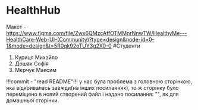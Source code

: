 # HealthHub
Макет - https://www.figma.com/file/Zwx6QMzcAffOTMMnrNnwTW/HealthyMe---HealthCare-Web-UI-(Community)?type=design&node-id=0-1&mode=design&t=5R0qk92oTUY3g2X0-0
#Студенти
1. Куриця Михайло
2. Дошак Софія
3. Мєрчук Максим

!!!commit - "read README"!!!
у нас була проблема з головною сторінкою, яка відкривалась завжди(на інших посиланнях), то ж сторінку було переміщено в новий створений файл і надано посилання: "", як для домашньої сторінки.
